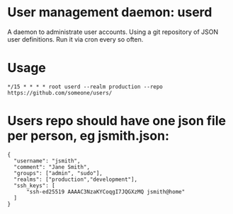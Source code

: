 # User management daemon: userd

A daemon to administrate user accounts. Using a git repository of JSON user definitions. Run it via cron every so
often.

# Usage

    */15 * * * * root userd --realm production --repo https://github.com/someone/users/
    
# Users repo should have one json file per person, eg jsmith.json:

    {
      "username": "jsmith",
      "comment": "Jane Smith",
      "groups": ["admin", "sudo"],
      "realms": ["production","development"],
      "ssh_keys": [
          "ssh-ed25519 AAAAC3NzaKYCoqgI7JQGXzMQ jsmith@home"
      ]
    }

